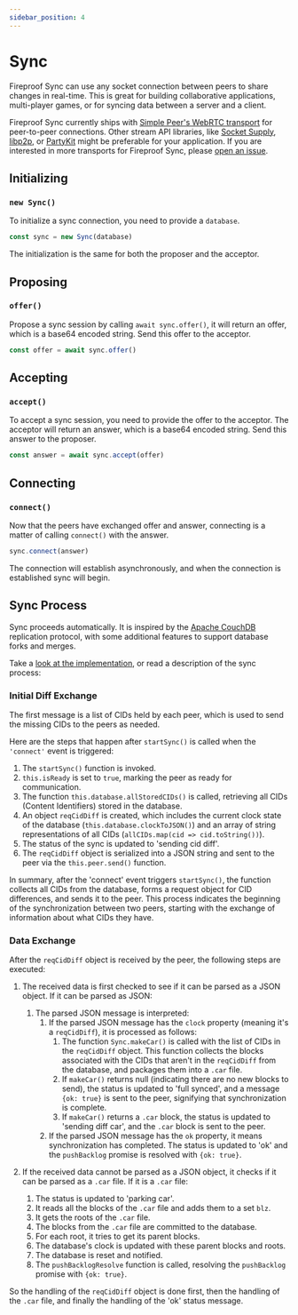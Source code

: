 ```yaml
---
sidebar_position: 4
---
```


# Sync

Fireproof Sync can use any socket connection between peers to share changes in real-time. This is great for building collaborative applications, multi-player games, or for syncing data between a server and a client.

Fireproof Sync currently ships with [Simple Peer's WebRTC transport](https://github.com/feross/simple-peer) for peer-to-peer connections. Other stream API libraries, like [Socket Supply](https://socketsupply.co), [libp2p](https://libp2p.io), or [PartyKit](https://partykit.io) might be preferable for your application. If you are interested in more transports for Fireproof Sync, please [open an issue](https://github.com/fireproof-storage/fireproof/issues/new).


## Initializing

### `new Sync()`
To initialize a sync connection, you need to provide a `database`.

```js
const sync = new Sync(database)
```

The initialization is the same for both the proposer and the acceptor.

## Proposing

### `offer()`

Propose a sync session by calling `await sync.offer()`, it will return an offer, which is a base64 encoded string. Send this offer to the acceptor.

```js
const offer = await sync.offer()
```
## Accepting

### `accept()`

To accept a sync session, you need to provide the offer to the acceptor. The acceptor will return an answer, which is a base64 encoded string. Send this answer to the proposer.

```js
const answer = await sync.accept(offer)
```

## Connecting

### `connect()`

Now that the peers have exchanged offer and answer, connecting is a matter of calling `connect()` with the answer.

```js
sync.connect(answer)
```

The connection will establish asynchronously, and when the connection is established sync will begin.

## Sync Process

Sync proceeds automatically. It is inspired by the [Apache CouchDB](https://couchdb.apache.org) replication protocol, with some additional features to support database forks and merges. 

Take a [look at the implementation](https://github.com/fireproof-storage/fireproof/blob/main/packages/fireproof/src/sync.js), or read a description of the sync process:

### Initial Diff Exchange

The first message is a list of CIDs held by each peer, which is used to send the missing CIDs to the peers as needed.

Here are the steps that happen after `startSync()` is called when the `'connect'` event is triggered:

1. The `startSync()` function is invoked.
2. `this.isReady` is set to `true`, marking the peer as ready for communication.
3. The function `this.database.allStoredCIDs()` is called, retrieving all CIDs (Content Identifiers) stored in the database.
4. An object `reqCidDiff` is created, which includes the current clock state of the database (`this.database.clockToJSON()`) and an array of string representations of all CIDs (`allCIDs.map(cid => cid.toString())`).
5. The status of the sync is updated to 'sending cid diff'.
6. The `reqCidDiff` object is serialized into a JSON string and sent to the peer via the `this.peer.send()` function.

In summary, after the 'connect' event triggers `startSync()`, the function collects all CIDs from the database, forms a request object for CID differences, and sends it to the peer. This process indicates the beginning of the synchronization between two peers, starting with the exchange of information about what CIDs they have.

### Data Exchange

After the `reqCidDiff` object is received by the peer, the following steps are executed:

1. The received data is first checked to see if it can be parsed as a JSON object. If it can be parsed as JSON:
    1. The parsed JSON message is interpreted:
        1. If the parsed JSON message has the `clock` property (meaning it's a `reqCidDiff`), it is processed as follows:
            1. The function `Sync.makeCar()` is called with the list of CIDs in the `reqCidDiff` object. This function collects the blocks associated with the CIDs that aren't in the `reqCidDiff` from the database, and packages them into a `.car` file.
            2. If `makeCar()` returns null (indicating there are no new blocks to send), the status is updated to 'full synced', and a message `{ok: true}` is sent to the peer, signifying that synchronization is complete.
            3. If `makeCar()` returns a `.car` block, the status is updated to 'sending diff car', and the `.car` block is sent to the peer.
        2. If the parsed JSON message has the `ok` property, it means synchronization has completed. The status is updated to 'ok' and the `pushBacklog` promise is resolved with `{ok: true}`.

2. If the received data cannot be parsed as a JSON object, it checks if it can be parsed as a `.car` file. If it is a `.car` file:
    1. The status is updated to 'parking car'.
    2. It reads all the blocks of the `.car` file and adds them to a set `blz`.
    3. It gets the roots of the `.car` file.
    4. The blocks from the `.car` file are committed to the database.
    5. For each root, it tries to get its parent blocks.
    6. The database's clock is updated with these parent blocks and roots.
    7. The database is reset and notified.
    8. The `pushBacklogResolve` function is called, resolving the `pushBacklog` promise with `{ok: true}`.

So the handling of the `reqCidDiff` object is done first, then the handling of the `.car` file, and finally the handling of the 'ok' status message.